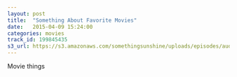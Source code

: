 ```yaml
---
layout: post
title:  "Something About Favorite Movies"
date:   2015-04-09 15:24:00
categories: movies
track_id: 199845435
s3_url: https://s3.amazonaws.com/somethingsunshine/uploads/episodes/audio/AhnLin_Podcast_03+(1).m4a
---
```

Movie things